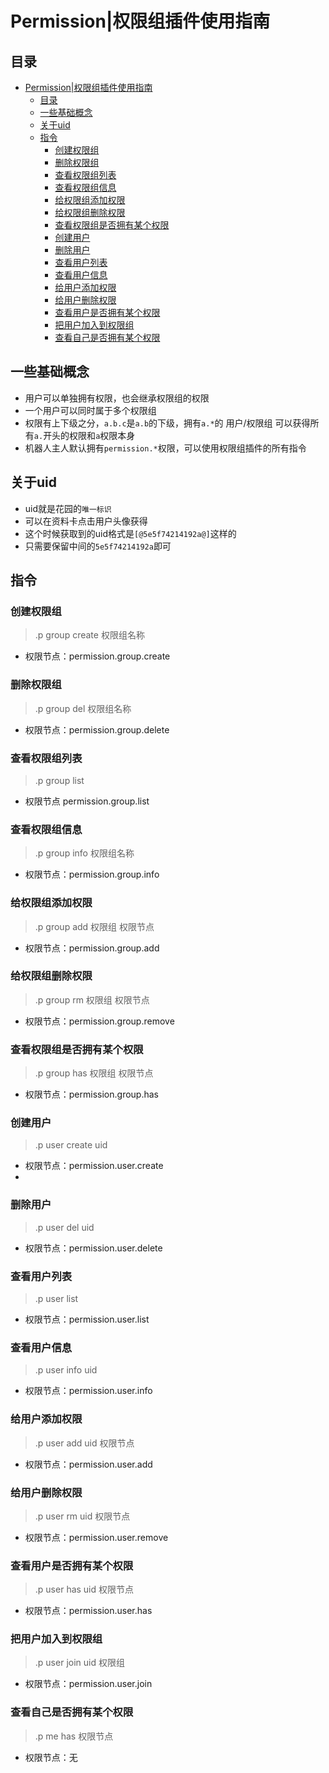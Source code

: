# Permission|权限组插件使用指南
## 目录
- [Permission|权限组插件使用指南](#permission权限组插件使用指南)
  - [目录](#目录)
  - [一些基础概念](#一些基础概念)
  - [关于uid](#关于uid)
  - [指令](#指令)
    - [创建权限组](#创建权限组)
    - [删除权限组](#删除权限组)
    - [查看权限组列表](#查看权限组列表)
    - [查看权限组信息](#查看权限组信息)
    - [给权限组添加权限](#给权限组添加权限)
    - [给权限组删除权限](#给权限组删除权限)
    - [查看权限组是否拥有某个权限](#查看权限组是否拥有某个权限)
    - [创建用户](#创建用户)
    - [删除用户](#删除用户)
    - [查看用户列表](#查看用户列表)
    - [查看用户信息](#查看用户信息)
    - [给用户添加权限](#给用户添加权限)
    - [给用户删除权限](#给用户删除权限)
    - [查看用户是否拥有某个权限](#查看用户是否拥有某个权限)
    - [把用户加入到权限组](#把用户加入到权限组)
    - [查看自己是否拥有某个权限](#查看自己是否拥有某个权限)

## 一些基础概念
- 用户可以单独拥有权限，也会继承权限组的权限
- 一个用户可以同时属于多个权限组
- 权限有上下级之分，`a.b.c`是`a.b`的下级，拥有`a.*`的 用户/权限组 可以获得所有`a.`开头的权限和`a`权限本身
- 机器人主人默认拥有`permission.*`权限，可以使用权限组插件的所有指令

## 关于uid
- uid就是花园的`唯一标识`
- 可以在资料卡点击用户头像获得
- 这个时候获取到的uid格式是` [@5e5f74214192a@] `这样的
- 只需要保留中间的`5e5f74214192a`即可

## 指令
### 创建权限组
> .p group create 权限组名称
- 权限节点：permission.group.create

### 删除权限组
> .p group del 权限组名称
- 权限节点：permission.group.delete

### 查看权限组列表
> .p group list
- 权限节点 permission.group.list

### 查看权限组信息
> .p group info 权限组名称
- 权限节点：permission.group.info

### 给权限组添加权限
> .p group add 权限组 权限节点
- 权限节点：permission.group.add

### 给权限组删除权限
> .p group rm 权限组 权限节点
- 权限节点：permission.group.remove

### 查看权限组是否拥有某个权限
> .p group has 权限组 权限节点
- 权限节点：permission.group.has

### 创建用户
> .p user create uid
- 权限节点：permission.user.create
- 
### 删除用户
> .p user del uid
- 权限节点：permission.user.delete

### 查看用户列表
> .p user list
- 权限节点：permission.user.list

### 查看用户信息
> .p user info uid
- 权限节点：permission.user.info

### 给用户添加权限
> .p user add uid 权限节点
- 权限节点：permission.user.add

### 给用户删除权限
> .p user rm uid 权限节点
- 权限节点：permission.user.remove

### 查看用户是否拥有某个权限
> .p user has uid 权限节点
- 权限节点：permission.user.has

### 把用户加入到权限组
> .p user join uid 权限组
- 权限节点：permission.user.join

### 查看自己是否拥有某个权限
> .p me has 权限节点
- 权限节点：无